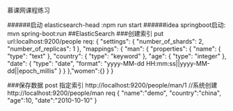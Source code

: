 慕课网课程练习

######启动 elasticsearch-head :npm run start
######idea springboot启动: mvn spring-boot:run
##ElasticSearch
###创建索引 put   
url:localhost:9200/people
req:
{
    "settings": {
        "number_of_shards": 2,
        "number_of_replicas": 1
    },
    "mappings": {
        "man": {
            "properties": {
                "name": {
                    "type": "text"
                },
                "country": {
                    "type": "keyword"
                },
                "age": {
                    "type": "integer"
                },
                "date": {
                    "type": "date",
                    "format": "yyyy-MM-dd HH:mm:ss||yyyy-MM-dd||epoch_millis"
                }
            }
        },"women":{}
    }
}

###保存数据 post
指定索引
http://localhost:9200/people/man/1
//系统创建
http://localhost:9200/people/man
req
{
"name":"demo",
"country":"china",
"age":10,
"date":"2010-10-10"
}


